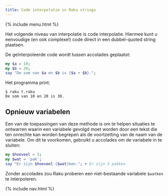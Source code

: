 ```yaml
---
title: Code interpolatie in Raku strings
---
```


{% include menu.html %}

Het volgende niveau van interpolatie is code interpolatie. Hiermee kunt u eenvoudige (en ook complexe!) code direct in een dubbel-quoted string plaatsen.

De geïnterpoleerde code wordt tussen accolades geplaatst:

```raku
my $a = 10;
my $b = 20;
say "De som van $a en $b is {$a + $b}.";
```

Het programma print:

```console
$ raku t.raku 
De som van 10 en 20 is 30.
```

## Opnieuw variabelen

Een van de toepassingen van deze methode is om te helpen situaties te ontwarren waarin een variabele gevolgd moet worden door een tekst die ten onrechte kan worden begrepen als de voortzetting van de naam van de variabele. Om dit te voorkomen, gebruikt u accolades om de variabele in te sluiten:

```raku
my $hoeveel = 5;
my $wat = 'pak';
say "Er zijn $hoeveel {$wat}ken."; # Er zijn 5 pakken.
```

Zonder accolades zou Raku proberen een niet-bestaande variabele `$watken` te interpoleren.

{% include nav.html %}